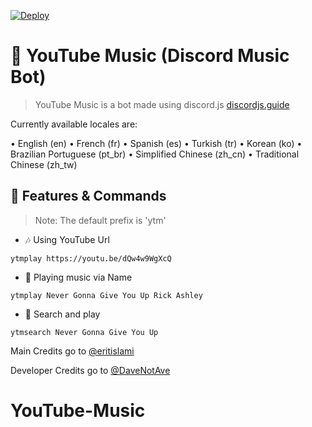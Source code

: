 [![Deploy](https://www.herokucdn.com/deploy/button.svg)](https://heroku.com/deploy?template=https://github.com/eritislami/evobot)

# 🎵 YouTube Music (Discord Music Bot)
> YouTube Music is a bot made using discord.js [discordjs.guide](https://discordjs.guide)

Currently available locales are:

• English (en)
• French (fr)
• Spanish (es)
• Turkish (tr)
• Korean (ko)
• Brazilian Portuguese (pt_br)
• Simplified Chinese (zh_cn)
• Traditional Chinese (zh_tw)

## 📝 Features & Commands

> Note: The default prefix is 'ytm'

* 🎶 Using YouTube Url

`ytmplay https://youtu.be/dQw4w9WgXcQ`

* 🔎 Playing music via Name

`ytmplay Never Gonna Give You Up Rick Ashley`

* 🔎 Search and play

`ytmsearch Never Gonna Give You Up`


Main Credits go to [@eritislami](https://github.com/eritislami) 

Developer Credits go to [@DaveNotAve](https://youtube.com/DaveNotAve)
# YouTube-Music
